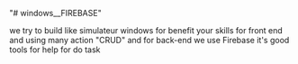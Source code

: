 "# windows__FIREBASE" 

we try to build like simulateur windows for benefit your skills for front end and using many action
"CRUD" and for back-end we use Firebase it's good tools for help for do task
